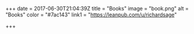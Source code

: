 +++
date = 2017-06-30T21:04:39Z
title = "Books"
image = "book.png"
alt = "Books"
color = "#7ac143"
link1 = "https://leanpub.com/u/richardsage"

+++
